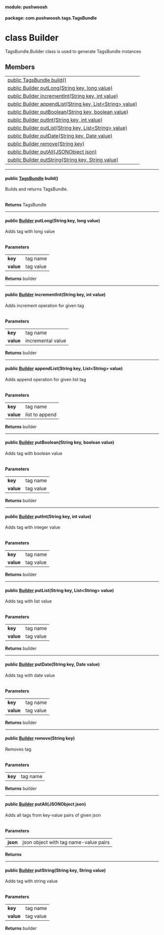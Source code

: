
#### module: pushwoosh  

#### package: com.pushwoosh.tags.TagsBundle  

# <a name="heading"></a>class Builder  
TagsBundle.Builder class is used to generate TagsBundle instances 
## Members  

<table>
	<tr>
		<td><a href="#1a5d2f6e6ebf37e6b7fb642f6b8354546e">public TagsBundle build()</a></td>
	</tr>
	<tr>
		<td><a href="#1a5254c57e22b2fe55b798ffab79733b96">public Builder putLong(String key, long value)</a></td>
	</tr>
	<tr>
		<td><a href="#1ac0293b81a6778f8ef489ee1b3d76b037">public Builder incrementInt(String key, int value)</a></td>
	</tr>
	<tr>
		<td><a href="#1a8084882f94e465edcacdfb2ae1b9aa86">public Builder appendList(String key, List&lt;String&gt; value)</a></td>
	</tr>
	<tr>
		<td><a href="#1a62a3c5400f4f29d1c2a997edfc84d2ee">public Builder putBoolean(String key, boolean value)</a></td>
	</tr>
	<tr>
		<td><a href="#1aa00c3f9ad2425e44d8ef88e42fd9d9ba">public Builder putInt(String key, int value)</a></td>
	</tr>
	<tr>
		<td><a href="#1a9d4e59c010acab66869f7f7fbf9c7614">public Builder putList(String key, List&lt;String&gt; value)</a></td>
	</tr>
	<tr>
		<td><a href="#1a2184427e2068d50756eda40ad93288a6">public Builder putDate(String key, Date value)</a></td>
	</tr>
	<tr>
		<td><a href="#1af188ba59adfcd3713c7c5c9a1c14f0a3">public Builder remove(String key)</a></td>
	</tr>
	<tr>
		<td><a href="#1ae7ebcd530f35d85b85142dc64912dee4">public Builder putAll(JSONObject json)</a></td>
	</tr>
	<tr>
		<td><a href="#1ad9c2e49ace489e21095f89798f0b6953">public Builder putString(String key, String value)</a></td>
	</tr>
</table>


----------  
  

#### <a name="1a5d2f6e6ebf37e6b7fb642f6b8354546e"></a>public <a href="../TagsBundle.md">TagsBundle</a> build()  
Builds and returns TagsBundle.<br/><br/><br/><strong>Returns</strong> TagsBundle 

----------  
  

#### <a name="1a5254c57e22b2fe55b798ffab79733b96"></a>public <a href="#heading">Builder</a> putLong(String key, long value)  
Adds tag with long value<br/><br/><br/><strong>Parameters</strong><br/>
<table>
	<tr>
		<td><strong>key</strong></td>
		<td>tag name </td>
	</tr>
	<tr>
		<td><strong>value</strong></td>
		<td>tag value </td>
	</tr>
</table>
<strong>Returns</strong> builder 

----------  
  

#### <a name="1ac0293b81a6778f8ef489ee1b3d76b037"></a>public <a href="#heading">Builder</a> incrementInt(String key, int value)  
Adds increment operation for given tag<br/><br/><br/><strong>Parameters</strong><br/>
<table>
	<tr>
		<td><strong>key</strong></td>
		<td>tag name </td>
	</tr>
	<tr>
		<td><strong>value</strong></td>
		<td>incremental value </td>
	</tr>
</table>
<strong>Returns</strong> builder 

----------  
  

#### <a name="1a8084882f94e465edcacdfb2ae1b9aa86"></a>public <a href="#heading">Builder</a> appendList(String key, List&lt;String&gt; value)  
Adds append operation for given list tag<br/><br/><br/><strong>Parameters</strong><br/>
<table>
	<tr>
		<td><strong>key</strong></td>
		<td>tag name </td>
	</tr>
	<tr>
		<td><strong>value</strong></td>
		<td>list to append </td>
	</tr>
</table>
<strong>Returns</strong> builder 

----------  
  

#### <a name="1a62a3c5400f4f29d1c2a997edfc84d2ee"></a>public <a href="#heading">Builder</a> putBoolean(String key, boolean value)  
Adds tag with boolean value<br/><br/><br/><strong>Parameters</strong><br/>
<table>
	<tr>
		<td><strong>key</strong></td>
		<td>tag name </td>
	</tr>
	<tr>
		<td><strong>value</strong></td>
		<td>tag value </td>
	</tr>
</table>
<strong>Returns</strong> builder 

----------  
  

#### <a name="1aa00c3f9ad2425e44d8ef88e42fd9d9ba"></a>public <a href="#heading">Builder</a> putInt(String key, int value)  
Adds tag with integer value<br/><br/><br/><strong>Parameters</strong><br/>
<table>
	<tr>
		<td><strong>key</strong></td>
		<td>tag name </td>
	</tr>
	<tr>
		<td><strong>value</strong></td>
		<td>tag value </td>
	</tr>
</table>
<strong>Returns</strong> builder 

----------  
  

#### <a name="1a9d4e59c010acab66869f7f7fbf9c7614"></a>public <a href="#heading">Builder</a> putList(String key, List&lt;String&gt; value)  
Adds tag with list value<br/><br/><br/><strong>Parameters</strong><br/>
<table>
	<tr>
		<td><strong>key</strong></td>
		<td>tag name </td>
	</tr>
	<tr>
		<td><strong>value</strong></td>
		<td>tag value </td>
	</tr>
</table>
<strong>Returns</strong> builder 

----------  
  

#### <a name="1a2184427e2068d50756eda40ad93288a6"></a>public <a href="#heading">Builder</a> putDate(String key, Date value)  
Adds tag with date value<br/><br/><br/><strong>Parameters</strong><br/>
<table>
	<tr>
		<td><strong>key</strong></td>
		<td>tag name </td>
	</tr>
	<tr>
		<td><strong>value</strong></td>
		<td>tag value </td>
	</tr>
</table>
<strong>Returns</strong> builder 

----------  
  

#### <a name="1af188ba59adfcd3713c7c5c9a1c14f0a3"></a>public <a href="#heading">Builder</a> remove(String key)  
Removes tag<br/><br/><br/><strong>Parameters</strong><br/>
<table>
	<tr>
		<td><strong>key</strong></td>
		<td>tag name </td>
	</tr>
</table>
<strong>Returns</strong> builder 

----------  
  

#### <a name="1ae7ebcd530f35d85b85142dc64912dee4"></a>public <a href="#heading">Builder</a> putAll(JSONObject json)  
Adds all tags from key-value pairs of given json<br/><br/><br/><strong>Parameters</strong><br/>
<table>
	<tr>
		<td><strong>json</strong></td>
		<td>json object with tag name-value pairs </td>
	</tr>
</table>
<strong>Returns</strong> 

----------  
  

#### <a name="1ad9c2e49ace489e21095f89798f0b6953"></a>public <a href="#heading">Builder</a> putString(String key, String value)  
Adds tag with string value<br/><br/><br/><strong>Parameters</strong><br/>
<table>
	<tr>
		<td><strong>key</strong></td>
		<td>tag name </td>
	</tr>
	<tr>
		<td><strong>value</strong></td>
		<td>tag value </td>
	</tr>
</table>
<strong>Returns</strong> builder 